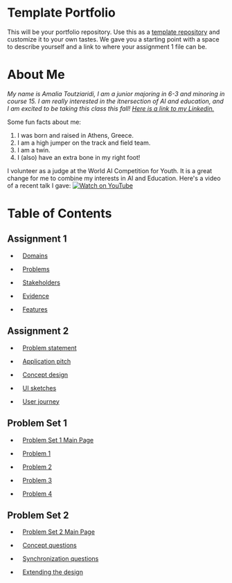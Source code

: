 # Template Portfolio
This will be your portfolio repository. Use this as a [template repository](https://docs.github.com/en/repositories/creating-and-managing-repositories/creating-a-template-repository) and customize it to your own tastes. We gave you a starting point with a space to describe yourself and a link to where your assignment 1 file can be.

# About Me
*My name is Amalia Toutziaridi, I am a junior majoring in 6-3 and minoring in course 15. I am really interested in the itnersection of AI and education, and I am excited to be taking this class this fall! [Here is a link to my Linkedin.](https://www.linkedin.com/in/amalia-toutziaridi/)*

Some fun facts about me:
1. I was born and raised in Athens, Greece.
2. I am a high jumper on the track and field team.
3. I am a twin.
4. I (also) have an extra bone in my right foot!

I volunteer as a judge at the World AI Competition for Youth. It is a great change for me to combine my interests in AI and Education. Here's a video of a recent talk I gave:
[![Watch on YouTube](https://img.youtube.com/vi/BoUaOxtu6-U/0.jpg)](https://www.youtube.com/watch?v=BoUaOxtu6-U)

# Table of Contents
## Assignment 1
- &nbsp;&nbsp;&nbsp;[Domains](assignments/assignment1/assignment1.md)
 - &nbsp;&nbsp;&nbsp;[Problems](assignments/assignment1/problems.md)

 - &nbsp;&nbsp;&nbsp;[Stakeholders](assignments/assignment1/stakeholders.md)

 - &nbsp;&nbsp;&nbsp;[Evidence](assignments/assignment1/evidence.md)

 - &nbsp;&nbsp;&nbsp;[Features](assignments/assignment1/features.md)

## Assignment 2
 - &nbsp;&nbsp;&nbsp;[Problem statement](problemstatement.md)

 - &nbsp;&nbsp;&nbsp;[Application pitch](apppitch.md)

 - &nbsp;&nbsp;&nbsp;[Concept design](conceptdesign.md)

 - &nbsp;&nbsp;&nbsp;[UI sketches](UIsketches.md)

 - &nbsp;&nbsp;&nbsp;[User journey](userjourney.md)

 ## Problem Set 1
- &nbsp;&nbsp;&nbsp;[Problem Set 1 Main Page](problemsets/problemset1/problemset1.md)
 - &nbsp;&nbsp;&nbsp;[Problem 1](problemsets/problemset1/problem1.md)

 - &nbsp;&nbsp;&nbsp;[Problem 2](problemsets/problemset1/problem2.md)

 - &nbsp;&nbsp;&nbsp;[Problem 3](problemsets/problemset1/problem3.md)

 - &nbsp;&nbsp;&nbsp;[Problem 4](problemsets/problemset1/problem4.md)

  ## Problem Set 2
- &nbsp;&nbsp;&nbsp;[Problem Set 2 Main Page](problemsets/problemset2/problemset2.md)
 - &nbsp;&nbsp;&nbsp;[Concept questions](problemsets/problemset2/concept.md)

 - &nbsp;&nbsp;&nbsp;[Synchronization questions](problemsets/problemset2/synchronization.md)

 - &nbsp;&nbsp;&nbsp;[Extending the design](problemsets/problemset2/extending.md)

